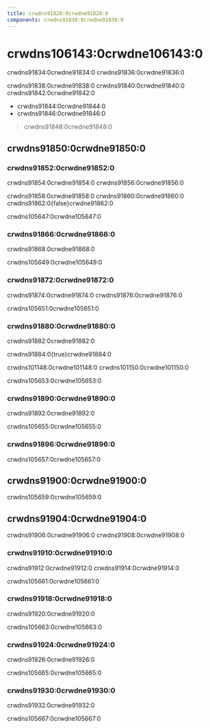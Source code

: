 ```yaml
---
title: crwdns91828:0crwdne91828:0
components: crwdns91830:0crwdne91830:0
---
```


# crwdns106143:0crwdne106143:0

<p class="description">crwdns91834:0crwdne91834:0 crwdns91836:0crwdne91836:0</p>

crwdns91838:0crwdne91838:0 crwdns91840:0crwdne91840:0 crwdns91842:0crwdne91842:0

- crwdns91844:0crwdne91844:0
- crwdns91846:0crwdne91846:0

> crwdns91848:0crwdne91848:0

## crwdns91850:0crwdne91850:0

### crwdns91852:0crwdne91852:0

crwdns91854:0crwdne91854:0 crwdns91856:0crwdne91856:0

crwdns91858:0crwdne91858:0 crwdns91860:0crwdne91860:0 crwdns91862:0{false}crwdne91862:0

crwdns105647:0crwdne105647:0

### crwdns91866:0crwdne91866:0

crwdns91868:0crwdne91868:0

crwdns105649:0crwdne105649:0

### crwdns91872:0crwdne91872:0

crwdns91874:0crwdne91874:0 crwdns91876:0crwdne91876:0

crwdns105651:0crwdne105651:0

### crwdns91880:0crwdne91880:0

crwdns91882:0crwdne91882:0

crwdns91884:0{true}crwdne91884:0

crwdns101148:0crwdne101148:0 crwdns101150:0crwdne101150:0

crwdns105653:0crwdne105653:0

### crwdns91890:0crwdne91890:0

crwdns91892:0crwdne91892:0

crwdns105655:0crwdne105655:0

### crwdns91896:0crwdne91896:0

crwdns105657:0crwdne105657:0

## crwdns91900:0crwdne91900:0

crwdns105659:0crwdne105659:0

## crwdns91904:0crwdne91904:0

crwdns91906:0crwdne91906:0 crwdns91908:0crwdne91908:0

### crwdns91910:0crwdne91910:0

crwdns91912:0crwdne91912:0 crwdns91914:0crwdne91914:0

crwdns105661:0crwdne105661:0

### crwdns91918:0crwdne91918:0

crwdns91920:0crwdne91920:0

crwdns105663:0crwdne105663:0

### crwdns91924:0crwdne91924:0

crwdns91926:0crwdne91926:0

crwdns105665:0crwdne105665:0

### crwdns91930:0crwdne91930:0

crwdns91932:0crwdne91932:0

crwdns105667:0crwdne105667:0